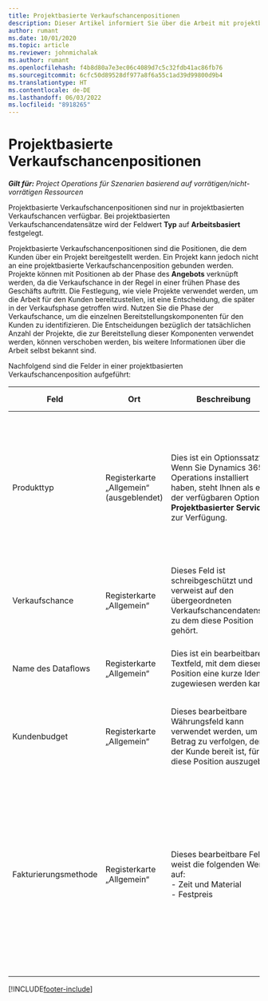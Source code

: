 ```yaml
---
title: Projektbasierte Verkaufschancenpositionen
description: Dieser Artikel informiert Sie über die Arbeit mit projektbasierten Verkaufschancen-Zeilen.
author: rumant
ms.date: 10/01/2020
ms.topic: article
ms.reviewer: johnmichalak
ms.author: rumant
ms.openlocfilehash: f4b8d80a7e3ec06c4089d7c5c32fdb41ac86fb76
ms.sourcegitcommit: 6cfc50d89528df977a8f6a55c1ad39d99800d9b4
ms.translationtype: HT
ms.contentlocale: de-DE
ms.lasthandoff: 06/03/2022
ms.locfileid: "8918265"
---
```

# <a name="project-based-opportunity-lines"></a>Projektbasierte Verkaufschancenpositionen

_**Gilt für:** Project Operations für Szenarien basierend auf vorrätigen/nicht-vorrätigen Ressourcen_


Projektbasierte Verkaufschancenpositionen sind nur in projektbasierten Verkaufschancen verfügbar. Bei projektbasierten Verkaufschancendatensätze wird der Feldwert **Typ** auf **Arbeitsbasiert** festgelegt.

Projektbasierte Verkaufschancenpositionen sind die Positionen, die dem Kunden über ein Projekt bereitgestellt werden. Ein Projekt kann jedoch nicht an eine projektbasierte Verkaufschancenposition gebunden werden. Projekte können mit Positionen ab der Phase des **Angebots** verknüpft werden, da die Verkaufschance in der Regel in einer frühen Phase des Geschäfts auftritt. Die Festlegung, wie viele Projekte verwendet werden, um die Arbeit für den Kunden bereitzustellen, ist eine Entscheidung, die später in der Verkaufsphase getroffen wird. Nutzen Sie die Phase der Verkaufschance, um die einzelnen Bereitstellungskomponenten für den Kunden zu identifizieren. Die Entscheidungen bezüglich der tatsächlichen Anzahl der Projekte, die zur Bereitstellung dieser Komponenten verwendet werden, können verschoben werden, bis weitere Informationen über die Arbeit selbst bekannt sind.

Nachfolgend sind die Felder in einer projektbasierten Verkaufschancenposition aufgeführt:

| **Feld** | **Ort** | **Beschreibung** | **Downstream-Auswirkungen** |
| --- | --- | --- | --- |
| Produkttyp | Registerkarte „Allgemein“ (ausgeblendet) | Dies ist ein Optionssatzfeld. Wenn Sie Dynamics 365 Operations installiert haben, steht Ihnen als eine der verfügbaren Optionen **Projektbasierter Service** zur Verfügung.  | Der Wert dieses Feldes wird auf **Projektbasierter Service** festgelegt, wenn Sie die projektbasierte Verkaufschancenposition aus dem projektbasierten Positionsraster in der Verkaufschance erstellen. <br> Wenn Sie diesen Wert ändern oder überschreiben, wird die Projektfunktionalität für Ihre projektbasierten Positionen nicht aktiviert. |
| Verkaufschance | Registerkarte „Allgemein“ | Dieses Feld ist schreibgeschützt und verweist auf den übergeordneten Verkaufschancendatensatz, zu dem diese Position gehört. | Es gibt keine nachgelagerten Auswirkungen von diesem Feld. |
| Name des Dataflows | Registerkarte „Allgemein“ | Dies ist ein bearbeitbares Textfeld, mit dem dieser Position eine kurze Identität zugewiesen werden kann. | Dieser Wert wird in die Angebotsposition übertragen, wenn Sie aus dieser Verkaufschance ein Angebot erstellen. |
| Kundenbudget | Registerkarte „Allgemein“ | Dieses bearbeitbare Währungsfeld kann verwendet werden, um den Betrag zu verfolgen, den der Kunde bereit ist, für diese Position auszugeben. | Dieser Wert wird in das entsprechende Feld in der Angebotsposition übertragen, wenn Sie aus dieser Verkaufschance ein Angebot erstellen. |
| Fakturierungsmethode | Registerkarte „Allgemein“ | Dieses bearbeitbare Feld weist die folgenden Werte auf:</br>- Zeit und Material</br>- Festpreis | Dieser Wert wird in das entsprechende Feld in der Angebotsposition übertragen, wenn Sie aus dieser Verkaufschance ein Angebot erstellen. Nachdem die Angebotsposition erstellt wurde, ist das Feld gesperrt und kann nicht geändert werden. Weisen Sie diesen Feldwert so genau wie möglich zu. Wenn Sie den Wert dieses Felds in der Angebotsposition ändern müssen, löschen Sie die Angebotsposition und erstellen Sie sie neu. |


[!INCLUDE[footer-include](../includes/footer-banner.md)]